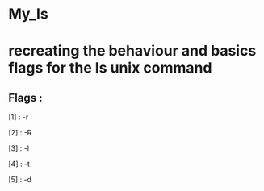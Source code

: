# My_ls
recreating the behaviour and basics flags for the ls unix command 
== 
Flags : 
---
[1] : -r

[2] : -R

[3] : -l

[4] : -t

[5] : -d
